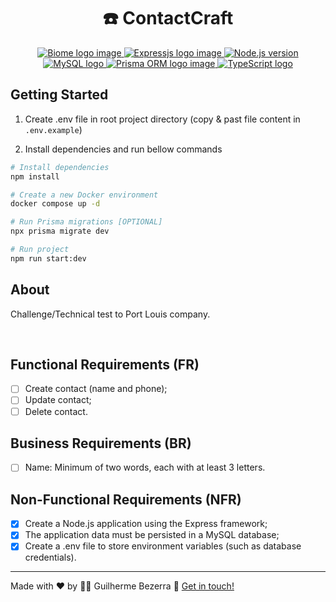 <div align="center">
  <h1 align="center">
  ☎️ ContactCraft
  </h1>
</div>

<p align="center">
  <a href="https://biomejs.dev">
    <img alt="Biome logo image" src="https://img.shields.io/badge/Biome-61A3FF?style=flat&logo=biome&logoColor=white">
  </a>

  <a href="https://expressjs.com">
    <img alt="Expressjs logo image" src="https://img.shields.io/badge/Express-20232A?style=flat&logo=express&logoColor=white">
  </a>

  <a href="https://nodejs.org">
    <img alt="Node.js version" src="https://img.shields.io/badge/Node.js-v22.14.0-43853D?style=flat&logo=node.js&logoColor=white&labelColor=43853D&color=5a5a5a">
  </a>

  <a href="https://www.mysql.com">
    <img alt="MySQL logo" src="https://img.shields.io/badge/MySQL-3E6E94?style=flat-&logo=mysql&logoColor=white">
  </a>

  <a href="https://www.prisma.io">
    <img alt="Prisma ORM logo image" src="https://img.shields.io/badge/Prisma-3982CE?style=flat&logo=Prisma&logoColor=white">
  </a>

  <a href="https://www.typescriptlang.org" target="_blank">
    <img alt="TypeScript logo" src="https://img.shields.io/badge/TypeScript-007ACC?style=flat&logo=typescript&logoColor=white">
  </a>
</p>

## Getting Started

1. Create .env file in root project directory (copy & past file content in `.env.example`)

2. Install dependencies and run bellow commands

```bash
# Install dependencies
npm install

# Create a new Docker environment
docker compose up -d

# Run Prisma migrations [OPTIONAL]
npx prisma migrate dev

# Run project
npm run start:dev
```

## About 

Challenge/Technical test to Port Louis company.

<br>

## Functional Requirements (FR)

- [ ] Create contact (name and phone);
- [ ] Update contact;
- [ ] Delete contact.

## Business Requirements (BR)

- [ ] Name: Minimum of two words, each with at least 3 letters.

## Non-Functional Requirements (NFR)

- [x] Create a Node.js application using the Express framework;
- [x] The application data must be persisted in a MySQL database;
- [x] Create a .env file to store environment variables (such as database credentials).

---
Made with ❤️ by 🧑‍🚀 Guilherme Bezerra 👋 [Get in touch!](https://www.linkedin.com/in/gbdsantos/)
